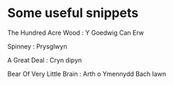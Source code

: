 # Some useful snippets

The Hundred Acre Wood : Y Goedwig Can Erw

Spinney : Prysglwyn

A Great Deal : Cryn dipyn

Bear Of Very Little Brain : Arth o Ymennydd Bach Iawn

